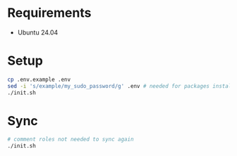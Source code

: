 # Requirements

+ Ubuntu 24.04

# Setup

```bash
cp .env.example .env
sed -i 's/example/my_sudo_password/g' .env # needed for packages installation
./init.sh
```

# Sync

```bash
# comment roles not needed to sync again
./init.sh
```
